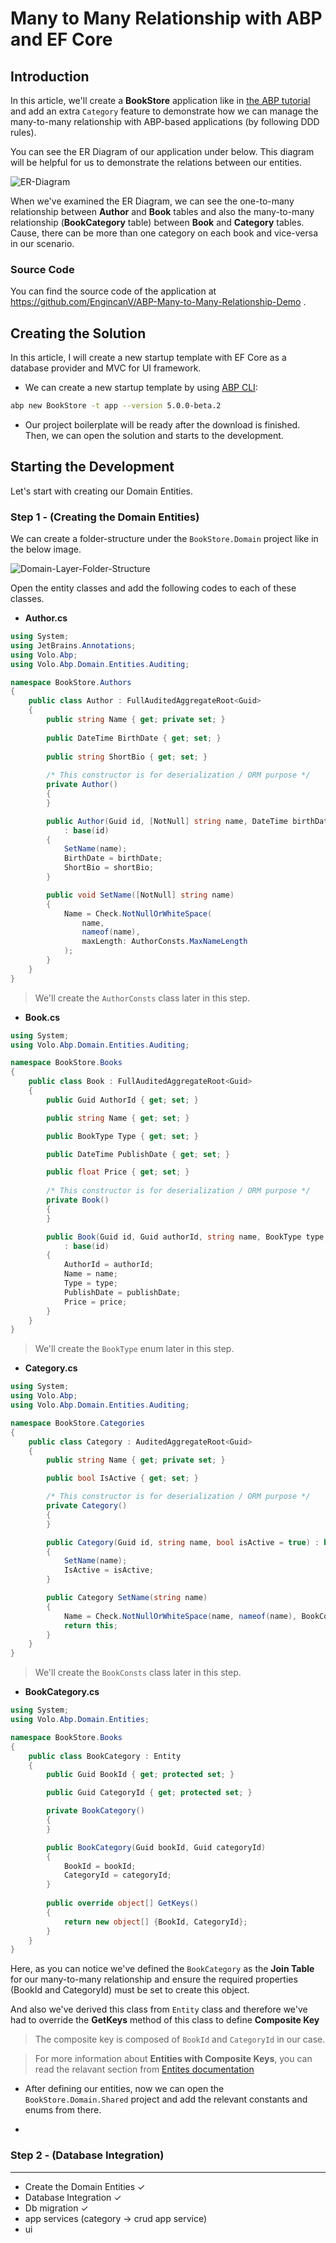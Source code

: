 # Many to Many Relationship with ABP and EF Core

## Introduction 

In this article, we'll create a **BookStore** application like in [the ABP tutorial](https://docs.abp.io/en/abp/latest/Tutorials/Part-1?UI=MVC&DB=EF) and add an extra `Category` feature to demonstrate how we can manage the many-to-many relationship with ABP-based applications (by following DDD rules).

You can see the ER Diagram of our application under below. This diagram will be helpful for us to demonstrate the relations between our entities.

![ER-Diagram](./er-diagram.png)

When we've examined the ER Diagram, we can see the one-to-many relationship between **Author** and **Book** tables and also the many-to-many relationship (**BookCategory** table) between **Book** and **Category** tables. Cause, there can be more than one category on each book and vice-versa in our scenario.

### Source Code

You can find the source code of the application at https://github.com/EngincanV/ABP-Many-to-Many-Relationship-Demo .
## Creating the Solution

In this article, I will create a new startup template with EF Core as a database provider and MVC for UI framework.

* We can create a new startup template by using [ABP CLI](https://docs.abp.io/en/abp/latest/CLI):

```bash
abp new BookStore -t app --version 5.0.0-beta.2
```

* Our project boilerplate will be ready after the download is finished. Then, we can open the solution and starts to the development.

## Starting the Development

Let's start with creating our Domain Entities. 

### Step 1 - (Creating the Domain Entities)

We can create a folder-structure under the `BookStore.Domain` project like in the below image.

![Domain-Layer-Folder-Structure](./domain-entity-structure.png)

Open the entity classes and add the following codes to each of these classes.

* **Author.cs**

```csharp
using System;
using JetBrains.Annotations;
using Volo.Abp;
using Volo.Abp.Domain.Entities.Auditing;

namespace BookStore.Authors
{
    public class Author : FullAuditedAggregateRoot<Guid>
    {
        public string Name { get; private set; }
        
        public DateTime BirthDate { get; set; }
        
        public string ShortBio { get; set; }
        
        /* This constructor is for deserialization / ORM purpose */
        private Author()
        {
        }

        public Author(Guid id, [NotNull] string name, DateTime birthDate, [CanBeNull] string shortBio = null)
            : base(id)
        {
            SetName(name);
            BirthDate = birthDate;
            ShortBio = shortBio;
        }

        public void SetName([NotNull] string name)
        {
            Name = Check.NotNullOrWhiteSpace(
                name,
                nameof(name),
                maxLength: AuthorConsts.MaxNameLength
            );
        }
    }
}
```

> We'll create the `AuthorConsts` class later in this step.

* **Book.cs**

```csharp
using System;
using Volo.Abp.Domain.Entities.Auditing;

namespace BookStore.Books
{
    public class Book : FullAuditedAggregateRoot<Guid>
    {
        public Guid AuthorId { get; set; }

        public string Name { get; set; }

        public BookType Type { get; set; }

        public DateTime PublishDate { get; set; }

        public float Price { get; set; }
        
        /* This constructor is for deserialization / ORM purpose */
        private Book()
        {
        }

        public Book(Guid id, Guid authorId, string name, BookType type, DateTime publishDate, float price) 
            : base(id)
        {
            AuthorId = authorId;
            Name = name;
            Type = type;
            PublishDate = publishDate;
            Price = price;
        }
    }
}
```

> We'll create the `BookType` enum later in this step.

* **Category.cs**

```csharp
using System;
using Volo.Abp;
using Volo.Abp.Domain.Entities.Auditing;

namespace BookStore.Categories
{
    public class Category : AuditedAggregateRoot<Guid>
    {
        public string Name { get; private set; }

        public bool IsActive { get; set; }

        /* This constructor is for deserialization / ORM purpose */
        private Category()
        {
        }

        public Category(Guid id, string name, bool isActive = true) : base(id)
        {
            SetName(name);
            IsActive = isActive;
        }

        public Category SetName(string name)
        { 
            Name = Check.NotNullOrWhiteSpace(name, nameof(name), BookConsts.MaxNameLength);
            return this;
        }
    }
}
```

> We'll create the `BookConsts` class later in this step.

* **BookCategory.cs**

```csharp
using System;
using Volo.Abp.Domain.Entities;

namespace BookStore.Books
{
    public class BookCategory : Entity
    {
        public Guid BookId { get; protected set; }

        public Guid CategoryId { get; protected set; }

        private BookCategory()
        {
        }

        public BookCategory(Guid bookId, Guid categoryId)
        {
            BookId = bookId;
            CategoryId = categoryId;
        }
        
        public override object[] GetKeys()
        {
            return new object[] {BookId, CategoryId};
        }
    }
}
```

Here, as you can notice we've defined the `BookCategory` as the **Join Table** for our many-to-many relationship and ensure the required properties (BookId and CategoryId) must be set to create this object.

And also we've derived this class from `Entity` class and therefore we've had to override the **GetKeys** method of this class to define **Composite Key**

> The composite key is composed of `BookId` and `CategoryId` in our case. 

>  For more information about **Entities with Composite Keys**, you can read the relavant section from [Entites documentation](https://docs.abp.io/en/abp/latest/Entities#entities-with-composite-keys)



* After defining our entities, now we can open the `BookStore.Domain.Shared` project and add the relevant constants and enums from there.

* 

### Step 2 - (Database Integration)


---

* Create the Domain Entities ✓
* Database Integration ✓
* Db migration ✓
* app services (category -> crud app service)
* ui